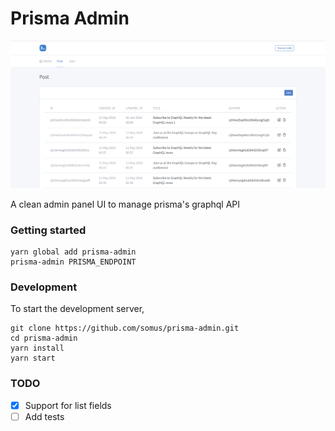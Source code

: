 # Prisma Admin
![Prisma admin screenshot](screenshot.png)

A clean admin panel UI to manage prisma's graphql API

### Getting started

```
yarn global add prisma-admin
prisma-admin PRISMA_ENDPOINT
```

### Development
To start the development server,
```
git clone https://github.com/somus/prisma-admin.git
cd prisma-admin
yarn install
yarn start
```

### TODO
- [x] Support for list fields
- [ ] Add tests